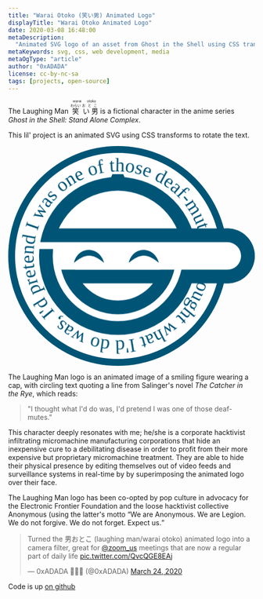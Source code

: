 ```yaml
---
title: "Warai Otoko (笑い男) Animated Logo"
displayTitle: "Warai Otoko Animated Logo"
date: 2020-03-08 16:48:00
metaDescription:
  "Animated SVG logo of an asset from Ghost in the Shell using CSS transforms"
metaKeywords: svg, css, web development, media
metaOgType: "article"
author: "0xADADA"
license: cc-by-nc-sa
tags: [projects, open-source]
---
```


The Laughing Man <ruby> <ruby> 笑<rp>(</rp><rt>わらい</rt><rp>)</rp> い
男<rp>(</rp><rt>おとこ</rt><rp>)</rp> </ruby> <rp>(</rp><rt>warai
otoko</rt><rp>)</rp> </ruby> is a fictional character in the anime series _Ghost
in the Shell: Stand Alone Complex_.

This lil' project is an animated SVG using CSS transforms to rotate the text.

<svg viewBox="-160 -160 360 320" xmlns="http://www.w3.org/2000/svg" xmlns:xlink="http://www.w3.org/1999/xlink">
  <style>
  <![CDATA[
    .spin {
      animation:spin 15s linear infinite;
      animation-direction: reverse;
    }
    @keyframes spin {
      100% {
        transform:rotate(360deg);
      }
    }
  ]]>
  </style>

  <path id="f" d="m123,0a123,123 0,0 1-246,0a123,123 0,0 1 246,0"/>

  <g fill="#057">
    <circle r="160"/>
    <circle r="150" fill="#fff"/>
    <text class="spin" font-size="28" font-stretch="condensed" font-family="Impact">
      <textPath xlink:href="#f">I thought what I'd do was, I'd pretend I was one of those deaf-mutes</textPath>
    </text>
    <circle r="115"/>
    <circle r="95" fill="#fff"/>
    <path d="m-8-119h16 l2,5h-20z"/>
    <circle cx="160" cy="0" r="40"/>
    <path d="m-95-20v-20h255a40,40 0,0 1 0,80h-55v-20z"/>
    <path d="m-85 0a85,85 0,0 0 170,0h-20a65,65 0,0 1-130,0z"/>
    <path d="m-65 20v20h140v-20z"/>
    <path d="m-115-20v10h25v30h250a20,20 0,0 0 0,-40z" fill="#fff"/>
    <path d="m-20 10c-17-14-27-14-44 0 6-25 37-25 44 0z"/>
    <path d="m60 10c-17-14-27-14-44 0 6-25 37-25 44 0z"/>
  </g>
</svg>

The Laughing Man logo is an animated image of a smiling figure wearing a cap,
with circling text quoting a line from Salinger's novel _The Catcher in the
Rye_, which reads:

> "I thought what I'd do was, I'd pretend I was one of those deaf-mutes."

This character deeply resonates with me; he/she is a corporate hacktivist
infiltrating micromachine manufacturing corporations that hide an inexpensive
cure to a debilitating disease in order to profit from their more expensive but
proprietary micromachine treatment. They are able to hide their physical
presence by editing themselves out of video feeds and surveillance systems in
real-time by by superimposing the animated logo over their face.

The Laughing Man logo has been co-opted by pop culture in advocacy for the
Electronic Frontier Foundation and the loose hacktivist collective Anonymous
(using the latter's motto <q>We are Anonymous. We are Legion. We do not forgive.
We do not forget. Expect us.</q>

<blockquote class="twitter-tweet" data-conversation="none" data-lang="en">
  <p>
  Turned the 男おとこ (laughing man/warai otoko) animated logo into a camera filter, great for
  <a href="https://twitter.com/zoom_us?ref_src=twsrc%5Etfw">@zoom_us</a>
  meetings that are now a regular part of daily life
  <a href="https://t.co/QvcQGE8EAj">pic.twitter.com/QvcQGE8EAj</a>
  </p>&mdash; 0xADADA 🏴🇭🇰 (@0xADADA)
  <a href="https://twitter.com/0xADADA/status/1242461667662991360?ref_src=twsrc%5Etfw">March 24, 2020</a>
</blockquote>
<script async src="https://platform.twitter.com/widgets.js" charset="utf-8"></script>

Code is up [on github](https://github.com/0xadada/warai-otoko)
